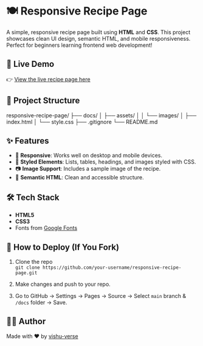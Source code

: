 # 🍽️ Responsive Recipe Page

A simple, responsive recipe page built using **HTML** and **CSS**. This project showcases clean UI design, semantic HTML, and mobile responsiveness. Perfect for beginners learning frontend web development!

## 🔗 Live Demo

👉 [View the live recipe page here](https://vishu-verse.github.io/responsive-recipe-page/)

## 📁 Project Structure

responsive-recipe-page/
├── docs/
│ ├── assets/
│ │ └── images/
│ ├── index.html
│ └── style.css
├── .gitignore
└── README.md

## ✨ Features

- 📱 **Responsive**: Works well on desktop and mobile devices.
- 🎨 **Styled Elements**: Lists, tables, headings, and images styled with CSS.
- 📷 **Image Support**: Includes a sample image of the recipe.
- 📄 **Semantic HTML**: Clean and accessible structure.

## 🛠️ Tech Stack

- **HTML5**
- **CSS3**
- Fonts from [Google Fonts](https://fonts.google.com/)

## 🚀 How to Deploy (If You Fork)

1. Clone the repo  
   `git clone https://github.com/your-username/responsive-recipe-page.git`

2. Make changes and push to your repo.

3. Go to GitHub → Settings → Pages → Source → Select `main` branch & `/docs` folder → Save.

## 🧑‍💻 Author

Made with ❤️ by [vishu-verse](https://github.com/vishu-verse)

